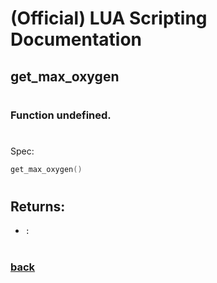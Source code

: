 
# (Official) LUA Scripting Documentation

## get_max_oxygen
#
### Function undefined.
#
Spec:
```lua
get_max_oxygen()
```
#
## Returns:
- `:` 
#
### [back](../other)
